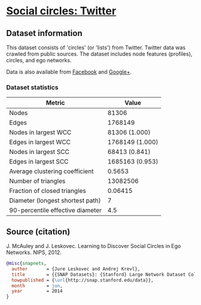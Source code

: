 # [Social circles: Twitter](https://snap.stanford.edu/data/ego-Twitter.html)

## Dataset information

This dataset consists of 'circles' (or 'lists') from Twitter. Twitter data was crawled from public sources. The dataset includes node features (profiles), circles, and ego networks.

Data is also available from [Facebook](https://snap.stanford.edu/data/ego-Facebook.html) and [Google+](https://snap.stanford.edu/data/ego-Gplus.html).

### Dataset statistics

| Metric | Value |
|---|---|
| Nodes | 81306 |
| Edges | 1768149 |
| Nodes in largest WCC | 81306 (1.000) |
| Edges in largest WCC | 1768149 (1.000) |
| Nodes in largest SCC | 68413 (0.841) |
| Edges in largest SCC | 1685163 (0.953) |
| Average clustering coefficient | 0.5653 |
| Number of triangles | 13082506 |
| Fraction of closed triangles | 0.06415 |
| Diameter (longest shortest path) | 7 |
| 90-percentile effective diameter | 4.5 |

## Source (citation)

J. McAuley and J. Leskovec. Learning to Discover Social Circles in Ego Networks. NIPS, 2012.

```bibtex
@misc{snapnets,
  author       = {Jure Leskovec and Andrej Krevl},
  title        = {{SNAP Datasets}: {Stanford} Large Network Dataset Collection},
  howpublished = {\url{http://snap.stanford.edu/data}},
  month        = jun,
  year         = 2014
}
```
